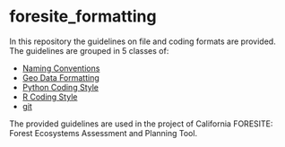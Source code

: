 # foresite_formatting
In this repository the guidelines on file and coding formats are provided. The 
guidelines are grouped in 5 classes of:

* [Naming Conventions](./naming_convention.md)
* [Geo Data Formatting](./geo_data_formatting.md)
* [Python Coding Style](./python_coding_style.md)
* [R Coding Style](./R_coding_style.md)
* [git](./git.md)

The provided guidelines are used in the project of California FORESITE: 
Forest Ecosystems Assessment and Planning Tool.
